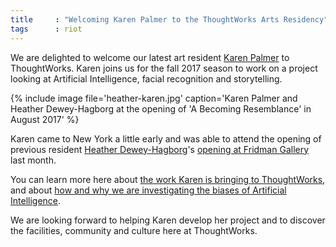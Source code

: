 ```yaml
---
title     : "Welcoming Karen Palmer to the ThoughtWorks Arts Residency"
tags      : riot
---
```

We are delighted to welcome our latest art resident [Karen Palmer](/bio/karen-palmer) to ThoughtWorks. Karen joins us for the fall 2017 season to work on a project looking at Artificial Intelligence, facial recognition and storytelling. 

{% include image file='heather-karen.jpg'
   caption='Karen Palmer and Heather Dewey-Hagborg at the opening of \'A Becoming Resemblance\' in August 2017' %}

Karen came to New York a little early and was able to attend the opening of previous resident [Heather Dewey-Hagborg](/bio/heather-dewey-hagborg)'s [opening at Fridman Gallery](https://www.fridmangallery.com/a-becoming-resemblance) last month.

<!--excerpt-ends-->

You can learn more here about [the work Karen is bringing to ThoughtWorks](/blog/karen-palmer-ai-residency/), and about [how and why we are investigating the biases of Artificial Intelligence](/blog/why-we-are-investigating-biases-artificial-intelligence/).

We are looking forward to helping Karen develop her project and to discover the facilities, community and culture here at ThoughtWorks.